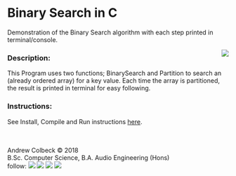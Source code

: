 # Binary Search in C
Demonstration of the Binary Search algorithm with each step printed in terminal/console.

<img align="right" src="https://gdurl.com/vGAy" >

### Description:
This Program uses two functions; BinarySearch and Partition to search an (already ordered array) for a key value.  Each time the array is partitioned, the result is printed in terminal for easy following.<br>

### Instructions:
See Install, Compile and Run instructions [here](https://github.com/AndrewColbeck/ProgrammingNotes/wiki/C-Programming).<br>

<br><br>
Andrew Colbeck © 2018<br>
B.Sc. Computer Science, B.A. Audio Engineering (Hons)    <br>
follow: 
[<img src="https://gdurl.com/vYH5">](https://github.com/AndrewColbeck)
[<img src="https://gdurl.com/xpGoe">](https://www.facebook.com/andrewtcolbeck)
[<img src="https://gdurl.com/FGea">](https://www.youtube.com/channel/UCG9CXPHtEN6zEz-KmLGFT2A)
[<img src="https://gdurl.com/f8fuk">](https://www.linkedin.com/in/andrewcolbeck)
